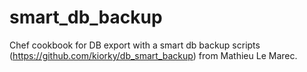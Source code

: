 # smart_db_backup
Chef cookbook for DB export with a smart db backup scripts (https://github.com/kiorky/db_smart_backup) from Mathieu Le Marec.

